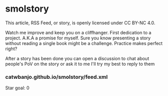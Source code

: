 # smolstory
This article, RSS Feed, or story, is openly licensed under CC BY-NC 4.0.

Watch me improve and keep you on a cliffhanger.
First dedication to a project. A.K.A a promise for myself.
Sure you know presenting a story without reading a single book might be a challenge.
Practice makes perfect right?

After a story has been done you can open a discussion to chat about people's PoV on the story or ask it to me I'll try my best to reply to them

<h3>catwbanjo.github.io/smolstory/feed.xml</h3>

Star goal: 0